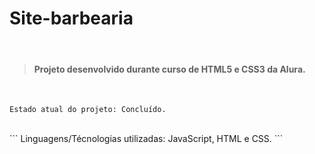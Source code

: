 # Site-barbearia

<br>

> <h4>Projeto desenvolvido durante curso de HTML5 e CSS3 da Alura.</h4>

<br>

```
Estado atual do projeto: Concluído.
```
<br>
```
Linguagens/Técnologias utilizadas: JavaScript, HTML e CSS.
```
